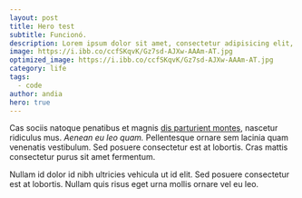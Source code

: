 ```yaml
---
layout: post
title: Hero test
subtitle: Funcionó.
description: Lorem ipsum dolor sit amet, consectetur adipisicing elit, sed do eiusmod tempor incididunt ut labore et dolore magna aliqua.
image: https://i.ibb.co/ccfSKqvK/Gz7sd-AJXw-AAAm-AT.jpg
optimized_image: https://i.ibb.co/ccfSKqvK/Gz7sd-AJXw-AAAm-AT.jpg
category: life
tags:
  - code
author: andia
hero: true
---
```


Cas sociis natoque penatibus et magnis <a href="#">dis parturient montes</a>, nascetur ridiculus mus. *Aenean eu leo quam.* Pellentesque ornare sem lacinia quam venenatis vestibulum. Sed posuere consectetur est at lobortis. Cras mattis consectetur purus sit amet fermentum.

Nullam id dolor id nibh ultricies vehicula ut id elit. Sed posuere consectetur est at lobortis. Nullam quis risus eget urna mollis ornare vel eu leo.

